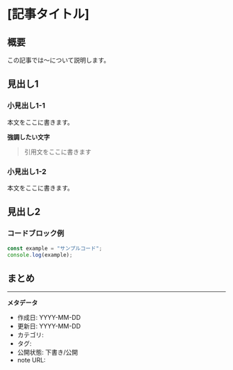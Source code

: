 # [記事タイトル]

## 概要
この記事では〜について説明します。

## 見出し1
### 小見出し1-1

本文をここに書きます。

**強調したい文字**

> 引用文をここに書きます

### 小見出し1-2

本文をここに書きます。

## 見出し2

### コードブロック例

```javascript
const example = "サンプルコード";
console.log(example);
```

## まとめ

---

**メタデータ**
- 作成日: YYYY-MM-DD
- 更新日: YYYY-MM-DD
- カテゴリ: 
- タグ: 
- 公開状態: 下書き/公開
- note URL: 